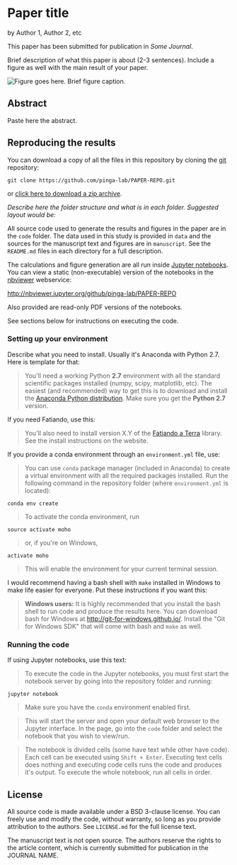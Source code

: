 # Paper title

by
Author 1,
Author 2,
etc

This paper has been submitted for publication in *Some Journal*.

Brief description of what this paper is about (2-3 sentences). Include a figure
as well with the main result of your paper.

![Figure goes here.](https://raw.githubusercontent.com/pinga-lab/PAPER-REPO/master/FIGURE_FILE)
Brief figure caption.


## Abstract

Paste here the abstract.


## Reproducing the results

You can download a copy of all the files in this repository by cloning the
[git](https://git-scm.com/) repository:

    git clone https://github.com/pinga-lab/PAPER-REPO.git

or [click here to download a zip archive](https://github.com/pinga-lab/PAPER-REPO/archive/master.zip).

*Describe here the folder structure and what is in each folder. Suggested
layout would be:*

All source code used to generate the results and figures in the paper are in
the `code` folder.
The data used in this study is provided in `data` and the sources for the
manuscript text and figures are in `manuscript`.
See the `README.md` files in each directory for a full description.

The calculations and figure generation are all run inside
[Jupyter notebooks](http://jupyter.org/).
You can view a static (non-executable) version of the notebooks in the
[nbviewer]() webservice:

http://nbviewer.jupyter.org/github/pinga-lab/PAPER-REPO

Also provided are read-only PDF versions of the notebooks.

See sections below for instructions on executing the code.


### Setting up your environment

Describe what you need to install. Usually it's Anaconda with Python 2.7. Here
is template for that:

> You'll need a working Python **2.7** environment with all the standard
> scientific packages installed (numpy, scipy, matplotlib, etc).  The easiest
> (and recommended) way to get this is to download and install the
> [Anaconda Python distribution](http://continuum.io/downloads#all).
> Make sure you get the **Python 2.7** version.

If you need Fatiando, use this:

> You'll also need to install version X.Y of the
> [Fatiando a Terra](http://www.fatiando.org/) library.
> See the install instructions on the website.

If you provide a conda environment through an `environment.yml` file, use:

> You can use `conda` package manager (included in Anaconda) to create a
> virtual environment with all the required packages installed.
> Run the following command in the repository folder (where `environment.yml`
> is located):

    conda env create

> To activate the conda environment, run

    source activate moho

> or, if you're on Windows,

    activate moho

> This will enable the environment for your current terminal session.

I would recommend having a bash shell with `make` installed in Windows to make
life easier for everyone. Put these instructions if you want this:

> **Windows users:** It is highly recommended that you install the bash shell
> to run code and produce the results here.
> You can download bash for Windows at http://git-for-windows.github.io/.
> Install the "Git for Windows SDK" that will come with bash and `make` as
> well.


### Running the code

If using Jupyter notebooks, use this text:

> To execute the code in the Jupyter notebooks, you must first start the
> notebook server by going into the repository folder and running:

    jupyter notebook

> Make sure you have the `conda` environment enabled first.

> This will start the server and open your default web browser to the Jupyter
> interface. In the page, go into the `code` folder and select the
> notebook that you wish to view/run.

> The notebook is divided cells (some have text while other have code).
> Each cell can be executed using `Shift + Enter`.
> Executing text cells does nothing and executing code cells runs the code
> and produces it's output.
> To execute the whole notebook, run all cells in order.


## License

All source code is made available under a BSD 3-clause license.  You can freely
use and modify the code, without warranty, so long as you provide attribution
to the authors.  See `LICENSE.md` for the full license text.

The manuscript text is not open source. The authors reserve the rights to the
article content, which is currently submitted for publication in the
JOURNAL NAME.

